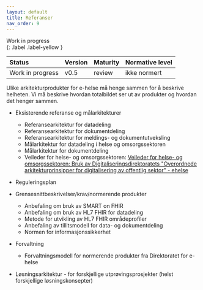 ```yaml
---
layout: default
title: Referanser
nav_order: 9
---
```


Work in progress  
{: .label .label-yellow }

| Status | Version | Maturity | Normative level |
|:-------------|:------------------|:------|:-------|
| Work in progress | v0.5 | review  | ikke normert |

Ulike arkitekturprodukter for e-helse må henge sammen for å beskrive helheten. Vi må beskrive hvordan totalbildet ser ut av produkter og hvordan det henger sammen.

*   Eksisterende referanse og målarkitekturer
    *   Referansearkitektur for datadeling
    *   Referansearkitektur for dokumentdeling
    *   Referansearkitektur for meldings- og dokumentutveksling
    *   Målarkitektur for datadeling i helse og omsorgssektoren
    *   Målarkitektur for dokumentdeling
    *   Veileder for helse- og omsorgssektoren: [Veileder for helse- og omsorgssektoren: Bruk av Digitaliseringsdirektoratets "Overordnede arkitekturprinsipper for digitalisering av offentlig sektor" - ehelse](https://www.ehelse.no/standardisering/standarder/veileder-for-helse-og-omsorgssektoren-bruk-av-digitaliseringsdirektoratets-overordnede-arkitekturprinsipper-for-digitalisering-av-offentlig-sektor)
        
*   Reguleringsplan
*   Grensesnittbeskrivelser/krav/normerende produkter
    *   Anbefaling om bruk av SMART on FHIR
    *   Anbefaling om bruk av HL7 FHIR for datadeling
    *   Metode for utvikling av HL7 FHIR områdeprofiler
    *   Anbefaling av tillitsmodell for data- og dokumentdeling
    *   Normen for informasjonssikkerhet
*   Forvaltning
    *   Forvaltningsmodell for normerende produkter fra Direktoratet for e-helse
*   Løsningsarkitektur - for forskjellige utprøvingsprosjekter (helst forskjellige løsningskonsepter)